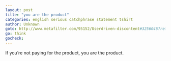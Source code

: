 ```yaml
---
layout: post
title: "you are the product"
categories: english serious catchphrase statement tshirt
author: Unknown
goto: http://www.metafilter.com/95152/Userdriven-discontent#3256046?ref=speak.junglestar.org
go: think
gocheck:
---
```

If you’re not paying for the product, you are the product.
